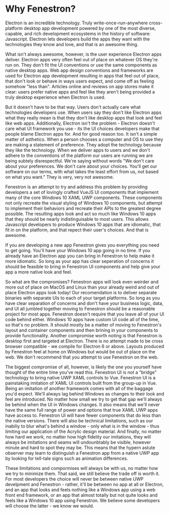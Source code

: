 # Why Fenestron?
Electron is an incredible technology. Truly write-once-run-anywhere cross-platform desktop app development powered by one of the most diverse, capable, and rich development ecosystems in the history of software: Javascript. Electron lets developers build the apps they want with the technologies they know and love, and that is an awesome thing.

What isn't always awesome, however, is the user experience Electron apps deliver. Electron apps very often feel out of place on whatever OS they're run on. They don't fit the UI conventions or use the same components as native desktop apps. Web app design conventions and frameworks are used for Electron app development resulting in apps that feel out of place, that don't look or behave in ways users expect, and come off as feeling somehow "less than". Articles online and reviews on app stores make it clear: users prefer native apps and feel like they aren't being provided a truly desktop experience when Electron is used.

But it doesn't have to be that way. Users don't actually care what technologies developers use. When users say they don't like Electron apps what they really mean is that they don't like desktop apps that look and feel like web apps. Additionally, Electron isn't the problem - Electron doesn't care what UI framework you use - its the UI choices developers make that people blame Electron apps for. And for good reason too. It isn't a simple matter of asthetics. When a person chooses a computer and OS to use they are making a statement of preference. They adopt the technology because they like the technology. When we deliver apps to users and we don't adhere to the conventions of the platform our users are running we are being subtely disrespectful. We're saying without words "We don't care about your preferences. We don't care about your choices. You'll get our software on our terms, with what takes the least effort from us, not based on what you want." They is very, very not awesome.

Fenestron is an attempt to try and address this problem by providing developers a set of lovingly crafted VueJS UI components that implement many of the core Windows 10 XAML UWP components. These components not only recreate the visual styling of Windows 10 components, but attempt to implement their behaviors and recreate their APIs to the greatest degree possible. The resulting apps look and act so much like Windows 10 apps that they should be nearly indistinguisable to most users. This allows Javascript developers to produce Windows 10 apps that are idiomatic, that fit in on the platform, and that repect their user's choices. And that is awesome.

If you are developing a new app Fenestron gives you everything you need to get going. You'll have your Windows 10 app going in no time. If you already have an Electron app you can bring in Fenestron to help make it more idiomatic. So long as your app has clear seperation of concerns it should be feasible to bring in Fenestron UI components and help give your app a more native look and feel.

So what are the compromises? Fenestron apps will look even weirder and more out of place on MacOS and Linux than your already weird and out of place Electron apps look today! Our recomendation is to deliver separate binaries with separate UIs to each of your target platforms. So long as you have clear separation of concerns and don't have your business logic, data, and UI all jumbled together moving to Fenestron should be a reasonable project for most apps. Fenestron doesn't require that you leave all of your UI code behind either. Windows 10 apps have custom UI code all of the time, so that's no problem. It should mostly be a matter of moving to Fenestron's layout and container components and then brining in your components to provide functionality. Another compromise worth noting is that Fenestron is desktop first and targeted at Electron. There is no attempt made to be cross browser compatible - we compile for Electron 6 or above. Layouts produced by Fenestron feel at home on Windows but would be out of place on the web. We don't recommend that you attempt to use Fenestron on the web. 

The biggest compromise of all, however, is likely the one you yourself have thought of the entire time you've read this. Fenestron UI is not a "bridge" technology to bring native UWP XAML controls to Vue. Fenestron UI is a painstaking imitation of XAML UI controls built from the group-up in Vue. Being an imitation of another framework comes with all of the baggage you'd expect. We'll always lag behind Windows as changes to their look and feel are introduced. No matter how small we try to get that gap we'll always be behind when the UI in Windows changes. It also means that we'll never have the same full range of power and options that true XAML UWP apps have access to. Fenestron UI will have fewer components that do less than the native versions. There will also be technical limitations, such as our inabiliy to blur what's behind a window - only what is in the window - thus limiting our application of the Acrylic design material. And finally, no matter how hard we work, no matter how high fidelity our imitations, they will always be imitations and seams will undounbtably be visible, however minute and hard to spot they may be. This means that the hypern astute observer may learn to distinguish a Fenestron app from a native UWP app by looking for tell-tale signs such as animation differences. 

These limitations and compormises will always be with us, no matter how we try to minimize them. That said, we still believe the trade off is worth it. For most developers the choice will never be between native UWP develpment and Fenestron - rather, it'll be between no app at all or Electron, and an app that looks and feels nothing like a Windows app using a web front end framework, or an app that almost totally but not quite looks and feels like a Windows 10 app using Fenestron. We believe some developers will choose the latter - we know we would.